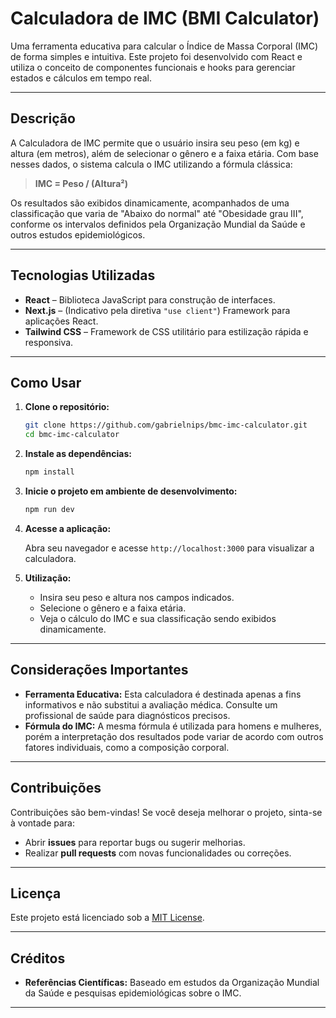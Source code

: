 # Calculadora de IMC (BMI Calculator)

Uma ferramenta educativa para calcular o Índice de Massa Corporal (IMC) de forma simples e intuitiva. Este projeto foi desenvolvido com React e utiliza o conceito de componentes funcionais e hooks para gerenciar estados e cálculos em tempo real.

---

## Descrição

A Calculadora de IMC permite que o usuário insira seu peso (em kg) e altura (em metros), além de selecionar o gênero e a faixa etária. Com base nesses dados, o sistema calcula o IMC utilizando a fórmula clássica:

> **IMC = Peso / (Altura²)**

Os resultados são exibidos dinamicamente, acompanhados de uma classificação que varia de "Abaixo do normal" até "Obesidade grau III", conforme os intervalos definidos pela Organização Mundial da Saúde e outros estudos epidemiológicos.

---

## Tecnologias Utilizadas

- **React** – Biblioteca JavaScript para construção de interfaces.
- **Next.js** – (Indicativo pela diretiva `"use client"`) Framework para aplicações React.
- **Tailwind CSS** – Framework de CSS utilitário para estilização rápida e responsiva.

---

## Como Usar

1. **Clone o repositório:**

   ```bash
   git clone https://github.com/gabrielnips/bmc-imc-calculator.git
   cd bmc-imc-calculator
   ```

2. **Instale as dependências:**

   ```bash
   npm install
   ```

3. **Inicie o projeto em ambiente de desenvolvimento:**

   ```bash
   npm run dev
   ```

4. **Acesse a aplicação:**
   
   Abra seu navegador e acesse `http://localhost:3000` para visualizar a calculadora.

5. **Utilização:**
   - Insira seu peso e altura nos campos indicados.
   - Selecione o gênero e a faixa etária.
   - Veja o cálculo do IMC e sua classificação sendo exibidos dinamicamente.

---

## Considerações Importantes

- **Ferramenta Educativa:** Esta calculadora é destinada apenas a fins informativos e não substitui a avaliação médica. Consulte um profissional de saúde para diagnósticos precisos.
- **Fórmula do IMC:** A mesma fórmula é utilizada para homens e mulheres, porém a interpretação dos resultados pode variar de acordo com outros fatores individuais, como a composição corporal.

---

## Contribuições

Contribuições são bem-vindas! Se você deseja melhorar o projeto, sinta-se à vontade para:

- Abrir **issues** para reportar bugs ou sugerir melhorias.
- Realizar **pull requests** com novas funcionalidades ou correções.

---

## Licença

Este projeto está licenciado sob a [MIT License](LICENSE).

---

## Créditos

- **Referências Científicas:** Baseado em estudos da Organização Mundial da Saúde e pesquisas epidemiológicas sobre o IMC.

---
